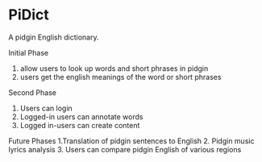 PiDict
======

A pidgin English dictionary.

Initial Phase
1. allow users to look up words and short phrases in pidgin
2. users get the english meanings of the word or short phrases

Second Phase
1. Users can login
2. Logged-in users can annotate words
3. Logged in-users can create content

Future Phases
1.Translation of pidgin sentences to English
2. Pidgin music lyrics analysis
3. Users can compare pidgin English of various regions

